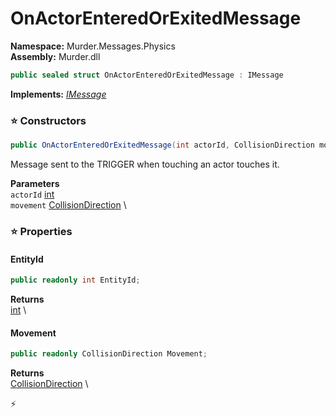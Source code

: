# OnActorEnteredOrExitedMessage

**Namespace:** Murder.Messages.Physics \
**Assembly:** Murder.dll

```csharp
public sealed struct OnActorEnteredOrExitedMessage : IMessage
```

**Implements:** _[IMessage](../../../Bang/Components/IMessage.html)_

### ⭐ Constructors
```csharp
public OnActorEnteredOrExitedMessage(int actorId, CollisionDirection movement)
```

Message sent to the TRIGGER when touching an actor touches it.

**Parameters** \
`actorId` [int](https://learn.microsoft.com/en-us/dotnet/api/System.Int32?view=net-7.0) \
`movement` [CollisionDirection](../../../Murder/Utilities/CollisionDirection.html) \

### ⭐ Properties
#### EntityId
```csharp
public readonly int EntityId;
```

**Returns** \
[int](https://learn.microsoft.com/en-us/dotnet/api/System.Int32?view=net-7.0) \
#### Movement
```csharp
public readonly CollisionDirection Movement;
```

**Returns** \
[CollisionDirection](../../../Murder/Utilities/CollisionDirection.html) \


⚡